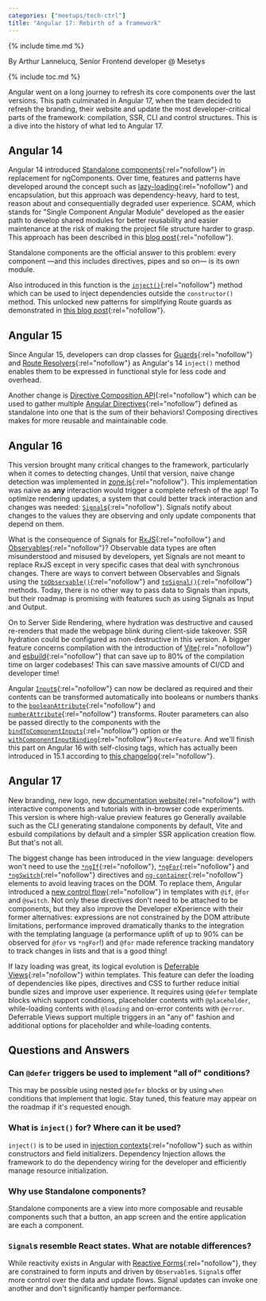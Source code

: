 ```yaml
---
categories: ["meetups/tech-ctrl"]
title: "Angular 17: Rebirth of a framework"
---
```


{% include time.md %}

By Arthur Lannelucq, Senior Frontend developer @ Mesetys  

{% include toc.md %}

Angular went on a long journey to refresh its core components over the last versions. This path culminated in Angular
17, when the team decided to refresh the branding, their website and update the most developer-critical parts of the
framework: compilation, SSR, CLI and control structures. This is a dive into the history of what led to Angular 17.

## Angular 14

Angular 14 introduced [Standalone components](https://angular.io/guide/standalone-components){:rel="nofollow"} in
replacement for ngComponents. Over time, features and patterns have developed around the concept such as [lazy-loading](https://angular.io/guide/lazy-loading-ngmodules){:rel="nofollow"}
and encapsulation, but this approach was dependency-heavy, hard to test, reason about and consequentially degraded user
experience. SCAM, which stands for "Single Component Angular Module" developed as the easier path to develop shared
modules for better reusability and easier maintenance at the risk of making the project file structure harder to grasp.
This approach has been described in this [blog post](https://sandroroth.com/blog/angular-shared-scam/){:rel="nofollow"}.

Standalone components are the official answer to this problem: every component —and this includes directives, pipes and
so on— is its own module.

Also introduced in this function is the [`inject()`](https://angular.io/api/core/inject){:rel="nofollow"} method which
can be used to inject dependencies outside the `constructor()` method. This unlocked new patterns for simplifying Route
guards as demonstrated in [this blog post](https://www.danywalls.com/how-to-use-functional-router-guards-in-angular){:rel="nofollow"}.

## Angular 15

Since Angular 15, developers can drop classes for [Guards](https://angular.io/api/router/CanActivate){:rel="nofollow"}
and [Route Resolvers](https://angular.io/api/router/Resolve){:rel="nofollow"} as Angular's 14 `inject()` method enables
them to be expressed in functional style for less code and overhead.

Another change is [Directive Composition API](https://angular.io/guide/directive-composition-api){:rel="nofollow"} which
can be used to gather multiple [Angular Directives](https://angular.io/api/core/Directive){:rel="nofollow"} defined as
standalone into one that is the sum of their behaviors! Composing directives makes for more reusable and maintainable
code.

## Angular 16

This version brought many critical changes to the framework, particularly when it comes to detecting changes. Until that
version, naive change detection was implemented in [zone.js](https://www.npmjs.com/package/zone.js){:rel="nofollow"}.
This implementation was naive as **any** interaction would trigger a complete refresh of the app! To optimize rendering
updates, a system that could better track interaction and changes was needed: [`Signal`s](https://angular.io/guide/signals){:rel="nofollow"}.
Signals notify about changes to the values they are observing and only update components that depend on them.

What is the consequence of Signals for [RxJS](https://rxjs.dev/){:rel="nofollow"} and [Observables](https://angular.io/guide/observables){:rel="nofollow"}?
Observable data types are often misunderstood and misused by developers, yet Signals are not meant to replace RxJS
except in very specific cases that deal with synchronous changes. There are ways to convert between Observables and
Signals using the [`toObservable()`](https://angular.io/api/core/rxjs-interop/toObservable){:rel="nofollow"} and [`toSignal()`](https://angular.io/api/core/rxjs-interop/toSignal){:rel="nofollow"}
methods. Today, there is no other way to pass data to Signals than inputs, but their roadmap is promising with features
such as using Signals as Input and Output.

On to Server Side Rendering, where hydration was destructive and caused re-renders that made the webpage blink during
client-side takeover. SSR hydration could be configured as non-destructive in this version. A bigger feature concerns
compilation with the introduction of [Vite](https://vitejs.dev/){:rel="nofollow"} and [esbuild](https://esbuild.github.io/){:rel="nofollow"}
that can save up to 80% of the compilation time on larger codebases! This can save massive amounts of CI/CD and
developer time!

Angular [`Input`s](https://angular.io/api/core/Input){:rel="nofollow"} can now be declared as required and their
contents can be transformed automatically into booleans or numbers thanks to the [`booleanAttribute`](https://angular.io/api/core/booleanAttribute){:rel="nofollow"}
and [`numberAttribute`](https://angular.io/api/core/numberAttribute){:rel="nofollow"} transforms. Router parameters can
also be passed directly to the components with the [`bindToComponentInputs`](https://angular.io/api/router/ExtraOptions#bindToComponentInputs){:rel="nofollow"}
option or the [`withComponentInputBinding`](https://angular.io/api/router/withComponentInputBinding){:rel="nofollow"}
`RouterFeature`. And we'll finish this part on Angular 16 with self-closing tags, which has actually been introduced in
15.1 according to [this changelog](https://github.com/angular/angular/releases/tag/15.1.0){:rel="nofollow"}.

## Angular 17

New branding, new logo, new [documentation website](https://angular.dev/){:rel="nofollow"} with interactive components
and tutorials with in-browser code experiments. This version is where high-value preview features go Generally available
such as the CLI generating standalone components by default, Vite and esbuild compilations by default and a simpler SSR
application creation flow. But that's not all.

The biggest change has been introduced in the view language: developers won't need to use the [`*ngIf`](https://angular.io/api/common/NgIf){:rel="nofollow"},
[`*ngFor`](https://angular.io/api/common/NgFor){:rel="nofollow"} and [`*ngSwitch`](https://angular.io/api/common/NgSwitch){:rel="nofollow"}
directives and [`ng-container`](https://angular.io/api/core/ng-container){:rel="nofollow"} elements to avoid leaving
traces on the DOM. To replace them, Angular introduced a [new control flow](https://angular.dev/essentials/conditionals-and-loops){:rel="nofollow"}
in templates with `@if`, `@for` and `@switch`. Not only these directives don't need to be attached to be components, but
they also improve the Developer eXperience with their former alternatives: expressions are not constrained by the DOM
attribute limitations, performance improved dramatically thanks to the integration with the templating language (a
performance uplift of up to 90% can be observed for `@for` vs `*ngFor`!) and `@for` made reference tracking mandatory to
track changes in lists and that is a good thing!

If lazy loading was great, its logical evolution is [Deferrable Views](https://angular.dev/guide/defer){:rel="nofollow"}
within templates. This feature can defer the loading of dependencies like pipes, directives and CSS to further reduce
initial bundle sizes and improve user experience. It requires using `@defer` template blocks which support conditions,
placeholder contents with `@placeholder`, while-loading contents with `@loading` and on-error contents with `@error`.
Deferrable Views support multiple triggers in an "any of" fashion and additional options for placeholder and
while-loading contents.

## Questions and Answers

### Can `@defer` triggers be used to implement "all of" conditions?

This may be possible using nested `@defer` blocks or by using `when` conditions that implement that logic. Stay tuned,
this feature may appear on the roadmap if it's requested enough.

### What is `inject()` for? Where can it be used?

`inject()` is to be used in [injection contexts](https://angular.dev/guide/di/dependency-injection-context){:rel="nofollow"}
such as within constructors and field initializers. Dependency Injection allows the framework to do the dependency
wiring for the developer and efficiently manage resource initialization.

### Why use Standalone components?

Standalone components are a view into more composable and reusable components such that a button, an app screen and the
entire application are each a component.

### `Signal`s resemble React states. What are notable differences?

While reactivity exists in Angular with [Reactive Forms](https://angular.io/guide/reactive-forms){:rel="nofollow"}, they
are constrained to form inputs and driven by `Observable`s. `Signal`s offer more control over the data and update flows.
Signal updates can invoke one another and don't significantly hamper performance.
